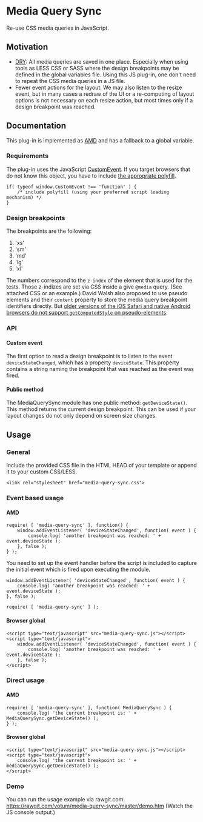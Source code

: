 # Media Query Sync

Re-use CSS media queries in JavaScript.

## Motivation

- [DRY](https://en.wikipedia.org/wiki/Don't_repeat_yourself): All media queries are saved in one place. Especially when using tools as LESS CSS or SASS where the design breakpoints may be defined in the global variables file. Using this JS plug-in, one don't need to repeat the CSS media queries in a JS file.
- Fewer event actions for the layout: We may also listen to the resize event, but in many cases a redraw of the UI or a re-computing of layout options is not necessary on each resize action, but most times only if a design breakpoint was reached.

## Documentation

This plug-in is implemented as [AMD](https://github.com/amdjs/amdjs-api/wiki) and has a fallback to a global variable.

### Requirements

The plug-in uses the JavaScript [CustomEvent](https://developer.mozilla.org/en-US/docs/Web/API/CustomEvent). If you target browsers that do not know this object, you have to include [the appropriate polyfill](polyfill.customevent.js).

    if( typeof window.CustomEvent !== 'function' ) {
        /* include polyfill (using your preferred script loading mechanism) */
    }

### Design breakpoints

The breakpoints are the following:

1. 'xs'
2. 'sm'
3. 'md'
4. 'lg'
5. 'xl'

The numbers correspond to the `z-index`  of the element that is used for the tests. Those z-indizes are set via CSS inside a give `@media` query. (See attached CSS or an example.) David Walsh also proposed to use pseudo elements and their `content` property to store the media query breakpoint identifiers directly. But [older versions of the iOS Safari and native Android browsers do not support `getComputedStyle` on pseudo-elements](http://caniuse.com/getcomputedstyle).

### API

#### Custom event

The first option to read a design breakpoint is to listen to the event `deviceStateChanged`, which has a property `deviceState`. This property contains a string naming the breakpoint that was reached as the event was fired.

#### Public method

The MediaQuerySync module has one public method: `getDeviceState()`. This method returns the current design breakpoint. This can be used if your layout changes do not only depend on screen size changes.

## Usage

### General

Include the provided CSS file in the HTML HEAD of your template or append it to your custom CSS/LESS.

    <link rel="stylesheet" href="media-query-sync.css">

### Event based usage

#### AMD

    require( [ 'media-query-sync' ], function() {
        window.addEventListener( 'deviceStateChanged', function( event ) {
            console.log( 'another breakpoint was reached: ' + event.deviceState );
        }, false );
    } );

You need to set up the event handler before the script is included to capture the initial event which is fired upon executing the module.

    window.addEventListener( 'deviceStateChanged', function( event ) {
        console.log( 'another breakpoint was reached: ' + event.deviceState );
    }, false );
    
    require( [ 'media-query-sync' ] );

#### Browser global

    <script type="text/javascript" src="media-query-sync.js"></script>
    <script type="text/javascript">
        window.addEventListener( 'deviceStateChanged', function( event ) {
            console.log( 'another breakpoint was reached: ' + event.deviceState );
        }, false );
    </script>

### Direct usage

#### AMD

    require( [ 'media-query-sync' ], function( MediaQuerySync ) {
        console.log( 'the current breakpoint is: ' + MediaQuerySync.getDeviceState() );
    } );

#### Browser global

    <script type="text/javascript" src="media-query-sync.js"></script>
    <script type="text/javascript">
        console.log( 'the current breakpoint is: ' + mediaQuerySync.getDeviceState() );
    </script>


### Demo

You can run the usage example via rawgit.com: https://rawgit.com/votum/media-query-sync/master/demo.htm (Watch the JS console output.)
